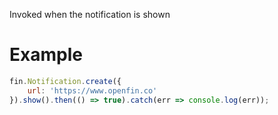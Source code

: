 Invoked when the notification is shown
# Example
```js
fin.Notification.create({
    url: 'https://www.openfin.co'
}).show().then(() => true).catch(err => console.log(err));
```
